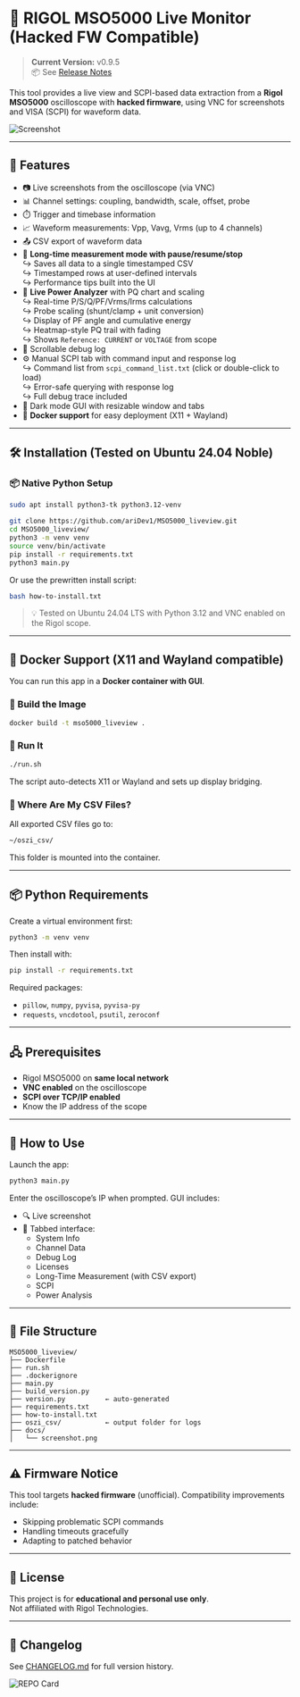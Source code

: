 # 🧠 RIGOL MSO5000 Live Monitor (Hacked FW Compatible)

> **Current Version:** v0.9.5  
> 📦 See [Release Notes](https://github.com/ariDev1/MSO5000_liveview/releases/tag/v0.9.5)

This tool provides a live view and SCPI-based data extraction from a **Rigol MSO5000** oscilloscope with **hacked firmware**, using VNC for screenshots and VISA (SCPI) for waveform data.

![Screenshot](docs/screenshot.png)

---

## 🧩 Features

- 📷 Live screenshots from the oscilloscope (via VNC)
- 📊 Channel settings: coupling, bandwidth, scale, offset, probe
- ⏱️ Trigger and timebase information
- 📈 Waveform measurements: Vpp, Vavg, Vrms (up to 4 channels)
- 📤 CSV export of waveform data
- 🧪 **Long-time measurement mode with pause/resume/stop**  
  ↪️ Saves all data to a single timestamped CSV  
  ↪️ Timestamped rows at user-defined intervals  
  ↪️ Performance tips built into the UI
- 🧠 **Live Power Analyzer** with PQ chart and scaling  
  ↪️ Real-time P/S/Q/PF/Vrms/Irms calculations  
  ↪️ Probe scaling (shunt/clamp + unit conversion)  
  ↪️ Display of PF angle and cumulative energy  
  ↪️ Heatmap-style PQ trail with fading  
  ↪️ Shows `Reference: CURRENT` or `VOLTAGE` from scope
- 🐞 Scrollable debug log
- ⚙️ Manual SCPI tab with command input and response log  
  ↪️ Command list from `scpi_command_list.txt` (click or double-click to load)  
  ↪️ Error-safe querying with response log  
  ↪️ Full debug trace included
- 🌙 Dark mode GUI with resizable window and tabs
- 🐳 **Docker support** for easy deployment (X11 + Wayland)

---

## 🛠️ Installation (Tested on Ubuntu 24.04 Noble)

### 📦 Native Python Setup

```bash
sudo apt install python3-tk python3.12-venv

git clone https://github.com/ariDev1/MSO5000_liveview.git
cd MSO5000_liveview/
python3 -m venv venv
source venv/bin/activate
pip install -r requirements.txt
python3 main.py
```

Or use the prewritten install script:

```bash
bash how-to-install.txt
```

> 💡 Tested on Ubuntu 24.04 LTS with Python 3.12 and VNC enabled on the Rigol scope.

---

## 🐳 Docker Support (X11 and Wayland compatible)

You can run this app in a **Docker container with GUI**.

### 🔧 Build the Image

```bash
docker build -t mso5000_liveview .
```

### 🚀 Run It

```bash
./run.sh
```

The script auto-detects X11 or Wayland and sets up display bridging.

### 📁 Where Are My CSV Files?

All exported CSV files go to:

```bash
~/oszi_csv/
```

This folder is mounted into the container.

---

## 📦 Python Requirements

Create a virtual environment first:

```bash
python3 -m venv venv
```
Then install with:

```bash
pip install -r requirements.txt
```

Required packages:
- `pillow`, `numpy`, `pyvisa`, `pyvisa-py`
- `requests`, `vncdotool`, `psutil`, `zeroconf`

---

## 🖧 Prerequisites

- Rigol MSO5000 on **same local network**
- **VNC enabled** on the oscilloscope
- **SCPI over TCP/IP enabled**
- Know the IP address of the scope

---

## 🚀 How to Use

Launch the app:

```bash
python3 main.py
```

Enter the oscilloscope’s IP when prompted. GUI includes:

- 🔍 Live screenshot
- 📂 Tabbed interface:
  - System Info
  - Channel Data
  - Debug Log
  - Licenses
  - Long-Time Measurement (with CSV export)
  - SCPI
  - Power Analysis

---

## 📁 File Structure

```
MSO5000_liveview/
├── Dockerfile
├── run.sh
├── .dockerignore
├── main.py
├── build_version.py
├── version.py          ← auto-generated
├── requirements.txt
├── how-to-install.txt
├── oszi_csv/           ← output folder for logs
├── docs/
│   └── screenshot.png
```

---

## ⚠️ Firmware Notice

This tool targets **hacked firmware** (unofficial). Compatibility improvements include:

- Skipping problematic SCPI commands
- Handling timeouts gracefully
- Adapting to patched behavior

---

## 📃 License

This project is for **educational and personal use only**.  
Not affiliated with Rigol Technologies.

---

## 📖 Changelog

See [CHANGELOG.md](CHANGELOG.md) for full version history.

![REPO Card](docs/mso5000_repo_card2.png)
